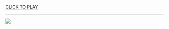 
<a href="https://premium76.site?title=fighting_games_unblocked_2_player&ref=13M">CLICK TO PLAY</a></h3>
<hr>

<a href="https://premium76.site?title=fighting_games_unblocked_2_player&ref=13M"><img src="https://clearcache.store/games.png"></a>



